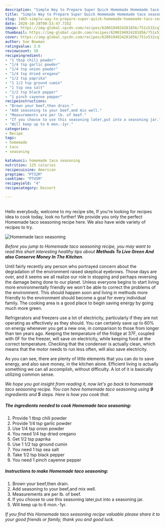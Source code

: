 ```yaml
---
description: "Simple Way to Prepare Super Quick Homemade Homemade taco seasoning"
title: "Simple Way to Prepare Super Quick Homemade Homemade taco seasoning"
slug: 1465-simple-way-to-prepare-super-quick-homemade-homemade-taco-seasoning
date: 2020-10-28T00:53:47.735Z
image: https://img-global.cpcdn.com/recipes/6200194924281856/751x532cq70/homemade-taco-seasoning-recipe-main-photo.jpg
thumbnail: https://img-global.cpcdn.com/recipes/6200194924281856/751x532cq70/homemade-taco-seasoning-recipe-main-photo.jpg
cover: https://img-global.cpcdn.com/recipes/6200194924281856/751x532cq70/homemade-taco-seasoning-recipe-main-photo.jpg
author: Sue Bowman
ratingvalue: 3.6
reviewcount: 10
recipeingredient:
- "1 tbsp chili powder"
- "1/4 tsp garlic powder"
- "1/4 tsp onion powder"
- "1/4 tsp dried oregano"
- "1/2 tsp paprika"
- "1 1/2 tsp ground cumin"
- "1 tsp sea salt"
- "1/2 tsp black pepper"
- "1 pinch cayenne pepper"
recipeinstructions:
- "Brown your beef,then drain."
- "Add seasoning to your beef,and mix well."
- "Measurements are per lb. of beef."
- "If you choose to use this seasoning later,put into a seasoning jar."
- "Will keep up to 6 mon.-1yr."
categories:
- Recipe
tags:
- homemade
- taco
- seasoning

katakunci: homemade taco seasoning 
nutrition: 125 calories
recipecuisine: American
preptime: "PT32M"
cooktime: "PT45M"
recipeyield: "4"
recipecategory: Dessert

---
```

<br>
Hello everybody, welcome to my recipe site, If you're looking for recipes idea to cook today, look no further! We provide you only the perfect Homemade taco seasoning recipe here. We also have wide variety of recipes to try.
<br>


![Homemade taco seasoning](https://img-global.cpcdn.com/recipes/6200194924281856/751x532cq70/homemade-taco-seasoning-recipe-main-photo.jpg)

<i>Before you jump to Homemade taco seasoning recipe, you may want to read this short interesting healthy tips about 
<strong>Methods To Live Green And also Conserve Money In The Kitchen</strong>.</i>
</br>

Until fairly recently any person who portrayed concern about the degradation of the environment raised skeptical eyebrows. Those days are over, and it seems we all realize our role in stopping and perhaps reversing the damage being done to our planet. Unless everyone begins to start living more environmentally friendly we won't be able to correct the problems of the environment. This should happen soon and living in methods more friendly to the environment should become a goal for every individual family. The cooking area is a good place to begin saving energy by going much more green.

Refrigerators and freezers use a lot of electricity, particularly if they are not operating as effectively as they should. You can certainly save up to 60% on energy whenever you get a new one, in comparison to those from longer than ten years ago. Keeping the temperature of the fridge at 37F, coupled with 0F for the freezer, will save on electricity, while keeping food at the correct temperature. Checking that the condenser is actually clean, which means that the motor needs to run less often, will also save electricity.

As you can see, there are plenty of little elements that you can do to save energy, and also save money, in the kitchen alone. Efficient living is actually something we can all accomplish, without difficulty. A lot of it is basically utilizing common sense.


<i>We hope you got insight from reading it, now let's go back to homemade taco seasoning recipe. You can have homemade taco seasoning using <strong>9</strong> ingredients and <strong>5</strong> steps. Here is how you cook that.
</i>

##### The ingredients needed to cook Homemade taco seasoning:

1. Provide 1 tbsp chili powder
1. Provide 1/4 tsp garlic powder
1. Use 1/4 tsp onion powder
1. You need 1/4 tsp dried oregano
1. Get 1/2 tsp paprika
1. Use 1 1/2 tsp ground cumin
1. You need 1 tsp sea salt
1. Take 1/2 tsp black pepper
1. You need 1 pinch cayenne pepper


##### Instructions to make Homemade taco seasoning:

1. Brown your beef,then drain.
1. Add seasoning to your beef,and mix well.
1. Measurements are per lb. of beef.
1. If you choose to use this seasoning later,put into a seasoning jar.
1. Will keep up to 6 mon.-1yr.


<i>If you find this Homemade taco seasoning recipe valuable please share it to your good friends or family, thank you and good luck.</i>
